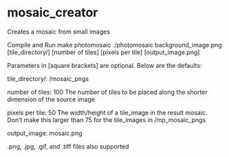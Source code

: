 # mosaic_creator
Creates a mosaic from small images

Compile and Run
  make photomosaic
  ./photomosaic background_image.png [tile_directory/] [number of tiles] [pixels per tile] [output_image.png]
  
  Parameters in [square brackets] are optional. Below are the defaults:

  tile_directory/: /mosaic_pngs
  
  number of tiles: 100
    The number of tiles to be placed along the shorter dimension of the source image

  pixels per tile: 50
    The width/height of a tile_image in the result mosaic. Don’t make this larger than 75 for the tile_images in /mp_mosaic_pngs

output_image: mosaic.png

.png, .jpg, .gif, and .tiff files also supported
